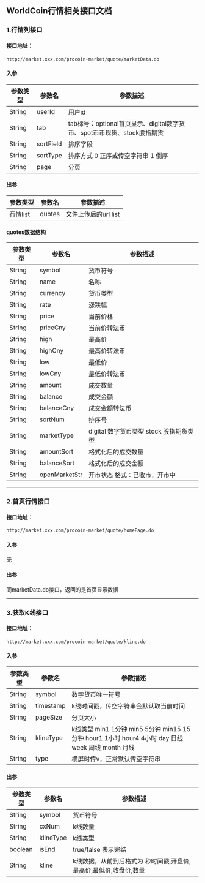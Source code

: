 ## WorldCoin行情相关接口文档

### 1.行情列接口

#### 接口地址：
`http://market.xxx.com/procoin-market/quote/marketData.do`

#### 入参 

| 参数类型            | 参数名 | 参数描述                                              |
|-----------------| ------- |---------------------------------------------------|
| String | userId | 用户id                                              |
| String | tab | tab标号：optional首页显示、digital数字货币、spot币币现货、stock股指期货 |
| String | sortField | 排序字段                                              |
| String | sortType | 排序方式 0 正序或传空字符串 1 倒序                              |
| String | page | 分页                                                |

#### 出参
| 参数类型   | 参数名 | 参数描述 |
|--------| ------- | ------- |
| 行情list | quotes | 文件上传后的url list|

#### quotes数据结构
| 参数类型   | 参数名         | 参数描述                        |
|--------|-------------|-----------------------------|
| String | symbol      | 货币符号                        |
| String | name        | 名称                          |
| String | currency    | 货币类型                        |
| String | rate        | 涨跌幅                         |
| String | price       | 当前价格                        |
| String | priceCny    | 当前价转法币                      |
| String | high        | 最高价                         |
| String | highCny     | 最高价转法币                      |
| String | low         | 最低价                         |
| String | lowCny      | 最低价转法币                      |
| String | amount      | 成交数量                        |
| String | balance     | 成交金额                        |
| String | balanceCny  | 成交金额转法币                     |
| String | sortNum     | 排序号                         |
| String | marketType  | digital 数字货币类型 stock 股指期货类型 |
| String | amountSort  | 格式化后的成交数量                   |
| String | balanceSort | 格式化后的成交金额                   |
| String | openMarketStr | 开市状态 格式：已收市，开市中             |

------------------------------------------------------------------
### 2.首页行情接口
#### 接口地址：
`http://market.xxx.com/procoin-market/quote/homePage.do`

#### 入参
无
#### 出参
同marketData.do接口，返回的是首页显示数据

------------------------------------------------------------------
### 3.获取K线接口
#### 接口地址：
`http://market.xxx.com/procoin-market/quote/kline.do`

#### 入参

| 参数类型            | 参数名 | 参数描述                                                                          |
|-----------------| ------- |-------------------------------------------------------------------------------|
| String | symbol | 数字货币唯一符号                                                                      |
| String | timestamp | k线时间戳，传空字符串会默认取当前时间                                                           |
| String | pageSize | 分页大小                                                                          |
| String | klineType | k线类型 min1 1分钟 min5 5分钟 min15 15分钟 hour1 1小时 hour4 4小时 day 日线 week 周线 month 月线 |
| String | type | 横屏时传v，正常默认传空字符串                                                               |

#### 出参
| 参数类型    | 参数名       | 参数描述                                 |
|---------|-----------|--------------------------------------|
| String  | symbol    | 货币符号                                 |
| String  | cxNum     | k线数量                                 |
| String  | klineType | k线类型                                 |
| boolean | isEnd     | true/false 表示完结                      |
| String  | kline     | k线数据，从前到后格式为 秒时间戳,开盘价,最高价,最低价,收盘价,数量 |


